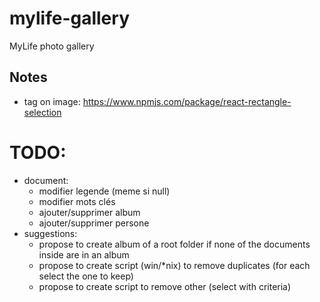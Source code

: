 # mylife-gallery
MyLife photo gallery

## Notes
 - tag on image: https://www.npmjs.com/package/react-rectangle-selection

# TODO:
 - document:
   - modifier legende (meme si null)
   - modifier mots clés
   - ajouter/supprimer album
   - ajouter/supprimer persone
 - suggestions:
   - propose to create album of a root folder if none of the documents inside are in an album
   - propose to create script (win/\*nix) to remove duplicates (for each select the one to keep)
   - propose to create script to remove other (select with criteria)
